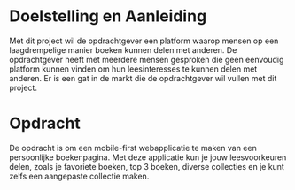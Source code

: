 # Doelstelling en Aanleiding

Met dit project wil de opdrachtgever een platform waarop mensen op een laagdrempelige manier boeken kunnen delen met anderen. De opdrachtgever heeft met meerdere mensen gesproken die geen eenvoudig platform kunnen vinden om hun leesinteresses te kunnen delen met anderen. Er is een gat in de markt die de opdrachtgever wil vullen met dit project.

# Opdracht

De opdracht is om een mobile-first webapplicatie te maken van een persoonlijke boekenpagina. Met deze applicatie kun je jouw leesvoorkeuren delen, zoals je favoriete boeken, top 3 boeken, diverse collecties en je kunt zelfs een aangepaste collectie maken.
